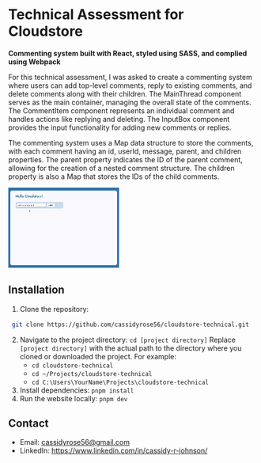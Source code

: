 # Technical Assessment for Cloudstore

**Commenting system built with React, styled using SASS, and complied using Webpack**

For this technical assessment, I was asked to create a commenting system where users can add top-level comments, reply to existing comments, and delete comments along with their children. The MainThread component serves as the main container, managing the overall state of the comments. The CommentItem component represents an individual comment and handles actions like replying and deleting. The InputBox component provides the input functionality for adding new comments or replies.

The commenting system uses a Map data structure to store the comments, with each comment having an id, userId, message, parent, and children properties. The parent property indicates the ID of the parent comment, allowing for the creation of a nested comment structure. The children property is also a Map that stores the IDs of the child comments.

![Demonstration of Project](/assets/CommentDemo.gif)

## Installation

1. Clone the repository: 
```sh
 git clone https://github.com/cassidyrose56/cloudstore-technical.git
   ```
2. Navigate to the project directory: `cd [project directory]`
Replace `[project directory]` with the actual path to the directory where you cloned or downloaded the project. For example:
    - `cd cloudstore-technical`
    - `cd ~/Projects/cloudstore-technical`
    - `cd C:\Users\YourName\Projects\cloudstore-technical`
3. Install dependencies: `pnpm install`
4. Run the website locally: `pnpm dev`

## Contact

- Email: cassidyrose56@gmail.com
- LinkedIn: https://www.linkedin.com/in/cassidy-r-johnson/
